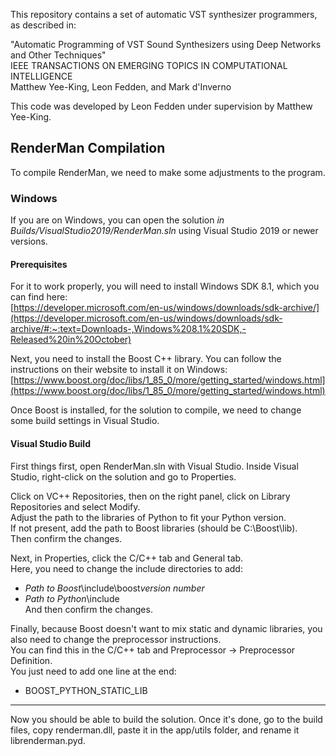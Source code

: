This repository contains a set of automatic VST synthesizer programmers, as described in:

"Automatic Programming of VST Sound Synthesizers using Deep Networks and Other Techniques"  
IEEE TRANSACTIONS ON EMERGING TOPICS IN COMPUTATIONAL INTELLIGENCE  
Matthew Yee-King, Leon Fedden, and Mark d'Inverno

This code was developed by Leon Fedden under supervision by Matthew Yee-King.

## RenderMan Compilation

To compile RenderMan, we need to make some adjustments to the program.

### Windows

If you are on Windows, you can open the solution *in Builds/VisualStudio2019/RenderMan.sln* using Visual Studio 2019 or newer versions.

#### Prerequisites

For it to work properly, you will need to install Windows SDK 8.1, which you can find here:  
[https://developer.microsoft.com/en-us/windows/downloads/sdk-archive/](https://developer.microsoft.com/en-us/windows/downloads/sdk-archive/#:~:text=Downloads-,Windows%208.1%20SDK,-Released%20in%20October)

Next, you need to install the Boost C++ library. You can follow the instructions on their website to install it on Windows:  
[https://www.boost.org/doc/libs/1_85_0/more/getting_started/windows.html](https://www.boost.org/doc/libs/1_85_0/more/getting_started/windows.html)

Once Boost is installed, for the solution to compile, we need to change some build settings in Visual Studio.

#### Visual Studio Build

First things first, open RenderMan.sln with Visual Studio. Inside Visual Studio, right-click on the solution and go to Properties.

Click on VC++ Repositories, then on the right panel, click on Library Repositories and select Modify.  
Adjust the path to the libraries of Python to fit your Python version.  
If not present, add the path to Boost libraries (should be C:\Boost\lib).  
Then confirm the changes.

Next, in Properties, click the C/C++ tab and General tab.  
Here, you need to change the include directories to add:  
- *Path to Boost*\include\boost*version number*  
- *Path to Python*\include  
And then confirm the changes.

Finally, because Boost doesn't want to mix static and dynamic libraries, you also need to change the preprocessor instructions.  
You can find this in the C/C++ tab and Preprocessor -> Preprocessor Definition.  
You just need to add one line at the end:  
- BOOST_PYTHON_STATIC_LIB

---

Now you should be able to build the solution. Once it's done, go to the build files, copy renderman.dll, paste it in the app/utils folder, and rename it librenderman.pyd.
